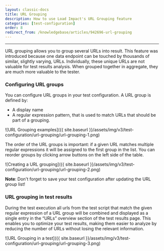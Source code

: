 ```yaml
---
layout: classic-docs
title: URL Grouping
description: How to use Load Impact's URL Grouping feature
categories: [test-configuration]
order: 8
redirect_from: /knowledgebase/articles/942696-url-grouping
---
```


***

URL grouping allows you to group several URLs into result. This feature was introduced because one data endpoint can be touched by thousands of similar, slightly varying, URLs. Individually, these unique URLs are not valuable for test results analysis. When grouped together in aggregate, they are much more valuable to the tester.

### Configuring URL groups
You can configure URL groups in your test configuration. A URL group is defined by:

- A display name
- A regular expression pattern, that is used to match URLs that should be part of a grouping.

![URL Grouping examples]({{ site.baseurl }}/assets/img/v3/test-configuration/url-grouping/url-grouping-1.png)


The order of the URL groups is important: if a given URL matches multiple regular expressions it will be assigned to the first group in the list. You can reorder groups by clicking arrow buttons on the left side of the table.

![Creating a URL grouping]({{ site.baseurl }}/assets/img/v3/test-configuration/url-grouping/url-grouping-2.png)

**Note**: Don't forget to save your test configuration after updating the URL group list!

### URL grouping in test results

During the test execution all urls from the test script that match the given regular expression of a URL group will be combined and displayed as a single entry in the “URLs” overview section of the test results page. This enables you to optimize your test results, making them easier to analyze by reducing the number of URLs without losing the relevant information.

![URL Grouping in a test]({{ site.baseurl }}/assets/img/v3/test-configuration/url-grouping/url-grouping-3.png)
